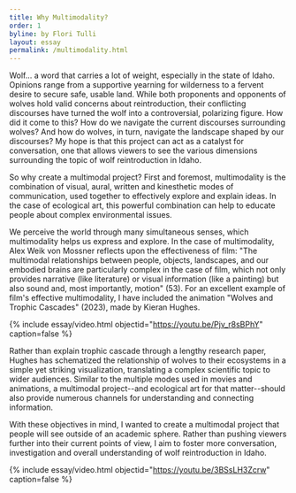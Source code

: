 ```yaml
---
title: Why Multimodality?
order: 1
byline: by Flori Tulli
layout: essay
permalink: /multimodality.html
---
```


Wolf... a word that carries a lot of weight, especially in the state of Idaho. Opinions range from a supportive yearning for wilderness to a fervent desire to secure safe, usable land. While both proponents and opponents of wolves hold valid concerns about reintroduction, their conflicting discourses have turned the wolf into a controversial, polarizing figure. How did it come to this? How do we navigate the current discourses surrounding wolves? And how do wolves, in turn, navigate the landscape shaped by our discourses? My hope is that this project can act as a catalyst for conversation, one that allows viewers to see the various dimensions surrounding the topic of wolf reintroduction in Idaho.

So why create a multimodal project? First and foremost, multimodality is the combination of visual, aural, written and kinesthetic modes of communication, used together to effectively explore and explain ideas. In the case of ecological art, this powerful combination can help to educate people about complex environmental issues. 

We perceive the world through many simultaneous senses, which multimodality helps us express and explore. In the case of multimodality, Alex Weik von Mossner reflects upon the effectiveness of film: "The multimodal relationships between people, objects, landscapes, and our embodied brains are particularly complex in the case of film, which not only provides narrative (like literature) or visual information (like a painting) but also sound and, most importantly, motion" (53). For an excellent example of film's effective multimodality, I have included the animation "Wolves and Trophic Cascades" (2023), made by Kieran Hughes.

{% include essay/video.html objectid="https://youtu.be/Pjv_r8sBPhY" caption=false %}

Rather than explain trophic cascade through a lengthy research paper, Hughes has schematized the relationship of wolves to their ecosystems in a simple yet striking visualization, translating a complex scientific topic to wider audiences. Similar to the multiple modes used in movies and animations, a multimodal project--and ecological art for that matter--should also provide numerous channels for understanding and connecting information. 

With these objectives in mind, I wanted to create a multimodal project that people will see outside of an academic sphere. Rather than pushing viewers further into their current points of view, I aim to foster more conversation, investigation and overall understanding of wolf reintroduction in Idaho.

{% include essay/video.html objectid="https://youtu.be/3BSsLH3Zcrw" caption=false %}